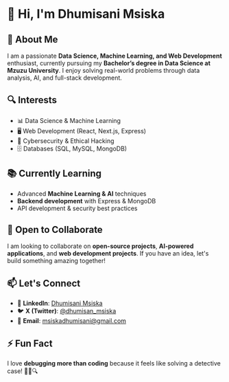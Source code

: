 # 👋 Hi, I'm Dhumisani Msiska  

## 🚀 About Me  
I am a passionate **Data Science, Machine Learning, and Web Development** enthusiast, currently pursuing my **Bachelor’s degree in Data Science at Mzuzu University**. I enjoy solving real-world problems through data analysis, AI, and full-stack development.  

## 🔍 Interests  
- 📊 Data Science & Machine Learning  
- 🖥️ Web Development (React, Next.js, Express)  
- 🔐 Cybersecurity & Ethical Hacking  
- 🗄️ Databases (SQL, MySQL, MongoDB)  

## 📚 Currently Learning  
- Advanced **Machine Learning & AI** techniques  
- **Backend development** with Express & MongoDB  
- API development & security best practices  

## 🤝 Open to Collaborate  
I am looking to collaborate on **open-source projects**, **AI-powered applications**, and **web development projects**. If you have an idea, let's build something amazing together!  

## 📫 Let's Connect  
- 💼 **LinkedIn**: [Dhumisani Msiska](www.linkedin.com/in/dhumisani-msiska-777b95355)  
- 🐦 **X (Twitter)**: [@dhumisan_msiska](https://twitter.com/dhumisan_msiska)  
- 📧 **Email**: msiskadhumisani@gmail.com  

## ⚡ Fun Fact  
I love **debugging more than coding** because it feels like solving a detective case! 🕵️‍♂️🔍  
